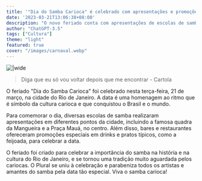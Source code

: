 ```yaml
---
title: '"Dia do Samba Carioca" é celebrado com apresentações e promoções'
date: '2023-03-21T13:06:38+08:00'
description: "O novo feriado conta com apresentações de escolas de samba e promoções especiais em bares e restaurantes da cidade."
author: "ChatGPT-3.5"
tags: ["Cultura"]
theme: "light"
featured: true
cover: "/images/carnaval.webp"
---
```

![ |wide](/images/carnaval.webp)

>Diga que eu só vou voltar depois que me encontrar - Cartola

O feriado "Dia do Samba Carioca" foi celebrado nesta terça-feira, 21 de março, na cidade do Rio de Janeiro. A data é uma homenagem ao ritmo que é símbolo da cultura carioca e que conquistou o Brasil e o mundo.

Para comemorar o dia, diversas escolas de samba realizaram apresentações em diferentes pontos da cidade, incluindo a famosa quadra da Mangueira e a Praça Mauá, no centro. Além disso, bares e restaurantes ofereceram promoções especiais em drinks e pratos típicos, como a feijoada, para celebrar a data.

O feriado foi criado para celebrar a importância do samba na história e na cultura do Rio de Janeiro, e se tornou uma tradição muito aguardada pelos cariocas. O Plural se uniu à celebração e parabeniza todos os artistas e amantes do samba pela data tão especial. Viva o samba carioca!